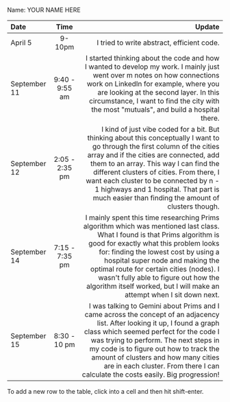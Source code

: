 Name: YOUR NAME HERE

| Date         |      Time      |                                                                                                                                                                                                                                                                                                                                                                                                         Update |
|:-------------|:--------------:|---------------------------------------------------------------------------------------------------------------------------------------------------------------------------------------------------------------------------------------------------------------------------------------------------------------------------------------------------------------------------------------------------------------:|
| April 5      |     9-10pm     |                                                                                                                                                                                                                                                                                                                                                                     I tried to write abstract, efficient code. |
| September 11 | 9:40 - 9:55 am |                                                                                                          I started thinking about the code and how I wanted to develop my work. I mainly just went over m notes on how connections work on LinkedIn for example, where you are looking at the second layer. In this circumstance, I want to find the city with the most "mutuals", and build a hospital there. |
| September 12 | 2:05 - 2:35 pm |        I kind of just vibe coded for a bit. But thinking about this conceptually I want to go through the first column of the cities array and if the cities are connected, add them to an array. This way I can find the different clusters of cities. From there, I want each cluster to be connected by n - 1 highways and 1 hospital. That part is much easier than finding the amount of clusters though. |
| September 14 | 7:15 - 7:35 pm | I mainly spent this time researching Prims algorithm which was mentioned last class. What I found is that Prims algorithm is good for exactly what this problem looks for: finding the lowest cost by using a hospital super node and making the optimal route for certain cities (nodes). I wasn't fully able to figure out how the algorithm itself worked, but I will make an attempt when I sit down next. |
| September 15 |  8:30 - 10 pm  |                            I was talking to Gemini about Prims and I came across the concept of an adjacency list. After looking it up, I found a graph class which seemed perfect for the code I was trying to perform. The next steps in my code is to figure out how to track the amount of clusters and how many cities are in each cluster. From there I can calculate the costs easily. Big progression! |


To add a new row to the table, click into a cell and then hit shift-enter.